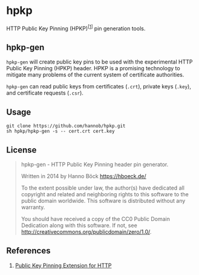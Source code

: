 # hpkp
HTTP Public Key Pinning (HPKP)<sup>[[1](#references)]</sup> pin generation tools.

## hpkp-gen
`hpkp-gen` will create public key pins to be used with the experimental HTTP
Public Key Pinning (HPKP) header. HPKP is a promising technology to mitigate
many problems of the current system of certificate authorities.

`hpkp-gen` can read public keys from certificates (`.crt`), private keys
(`.key`), and certificate requests (`.csr`).

## Usage
```
git clone https://github.com/hannob/hpkp.git
sh hpkp/hpkp-gen -s -- cert.crt cert.key
```

## License
> hpkp-gen - HTTP Public Key Pinning header pin generator.
>
> Written in 2014 by Hanno Böck <https://hboeck.de/>
>
> To the extent possible under law, the author(s) have dedicated all copyright
> and related and neighboring rights to this software to the public domain
> worldwide. This software is distributed without any warranty. 
>
> You should have received a copy of the CC0 Public Domain Dedication along with
> this software. If not, see <http://creativecommons.org/publicdomain/zero/1.0/>.

## References
1. [Public Key Pinning Extension for HTTP](https://datatracker.ietf.org/doc/draft-ietf-websec-key-pinning/)
